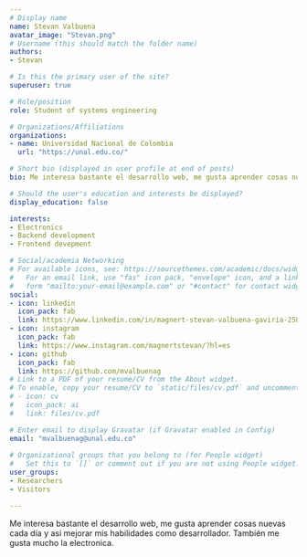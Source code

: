 ```yaml
---
# Display name
name: Stevan Valbuena
avatar_image: "Stevan.png"
# Username (this should match the folder name)
authors:
- Stevan

# Is this the primary user of the site?
superuser: true

# Role/position
role: Student of systems engineering

# Organizations/Affiliations
organizations:
- name: Universidad Nacional de Colombia
  url: "https://unal.edu.co/"

# Short bio (displayed in user profile at end of posts)
bio: Me interesa bastante el desarrollo web, me gusta aprender cosas nuevas cada día y asi mejorar mis habilidades como desarrollador. También me gusta mucho la electronica. 

# Should the user's education and interests be displayed?
display_education: false

interests:
- Electronics
- Backend development
- Frontend devepment

# Social/academia Networking
# For available icons, see: https://sourcethemes.com/academic/docs/widgets/#icons
#   For an email link, use "fas" icon pack, "envelope" icon, and a link in the
#   form "mailto:your-email@example.com" or "#contact" for contact widget.
social:
- icon: linkedin
  icon_pack: fab
  link: https://www.linkedin.com/in/magnert-stevan-valbuena-gaviria-258a611b5/
- icon: instagram
  icon_pack: fab
  link: https://www.instagram.com/magnertstevan/?hl=es
- icon: github
  icon_pack: fab
  link: https://github.com/mvalbuenag
# Link to a PDF of your resume/CV from the About widget.
# To enable, copy your resume/CV to `static/files/cv.pdf` and uncomment the lines below.  
# - icon: cv
#   icon_pack: ai
#   link: files/cv.pdf

# Enter email to display Gravatar (if Gravatar enabled in Config)
email: "mvalbuenag@unal.edu.co"
  
# Organizational groups that you belong to (for People widget)
#   Set this to `[]` or comment out if you are not using People widget.  
user_groups:
- Researchers
- Visitors

---
```


Me interesa bastante el desarrollo web, me gusta aprender cosas nuevas cada día y asi mejorar mis habilidades como desarrollador. También me gusta mucho la electronica. 
